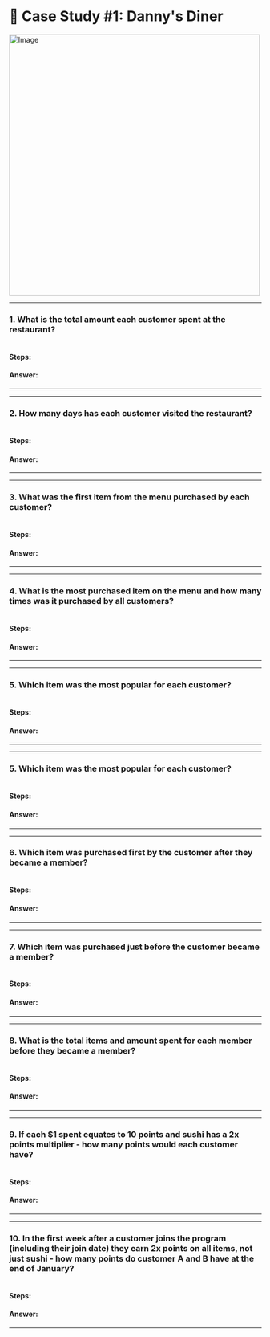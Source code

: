 # 🍜 Case Study #1: Danny's Diner 
<img src="https://user-images.githubusercontent.com/81607668/127727503-9d9e7a25-93cb-4f95-8bd0-20b87cb4b459.png" alt="Image" width="500" height="520">

***
### 1. What is the total amount each customer spent at the restaurant?

````sql

````

#### Steps:



#### Answer:


***

***
### 2. How many days has each customer visited the restaurant?

````sql

````

#### Steps:



#### Answer:


***

***
### 3. What was the first item from the menu purchased by each customer?

````sql

````

#### Steps:



#### Answer:


***

***
### 4. What is the most purchased item on the menu and how many times was it purchased by all customers?

````sql

````

#### Steps:



#### Answer:


***

***
### 5. Which item was the most popular for each customer?

````sql

````

#### Steps:



#### Answer:


***

***
### 5. Which item was the most popular for each customer?

````sql

````

#### Steps:



#### Answer:


***

***
### 6. Which item was purchased first by the customer after they became a member?

````sql

````

#### Steps:



#### Answer:


***

***
### 7. Which item was purchased just before the customer became a member?

````sql

````

#### Steps:



#### Answer:


***

***
### 8. What is the total items and amount spent for each member before they became a member?

````sql

````

#### Steps:



#### Answer:


***

***
### 9. If each $1 spent equates to 10 points and sushi has a 2x points multiplier - how many points would each customer have?

````sql

````

#### Steps:



#### Answer:


***

***
### 10. In the first week after a customer joins the program (including their join date) they earn 2x points on all items, not just sushi - how many points do customer A and B have at the end of January?

````sql

````

#### Steps:



#### Answer:


***